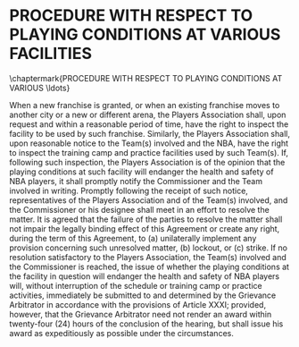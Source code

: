 # PROCEDURE WITH RESPECT TO PLAYING CONDITIONS AT VARIOUS FACILITIES
\chaptermark{PROCEDURE WITH RESPECT TO PLAYING CONDITIONS AT VARIOUS \ldots}

When a new franchise is granted, or when an existing franchise moves to another city or a new or different arena, the Players Association shall, upon request and within a reasonable period of time, have the right to inspect the facility to be used by such franchise. Similarly, the Players Association shall, upon reasonable notice to the Team(s) involved and the NBA, have the right to inspect the training camp and practice facilities used by such Team(s). If, following such inspection, the Players Association is of the opinion that the playing conditions at such facility will endanger the health and safety of NBA players, it shall promptly notify the Commissioner and the Team involved in writing. Promptly following the receipt of such notice, representatives of the Players Association and of the Team(s) involved, and the Commissioner or his designee shall meet in an effort to resolve the matter. It is agreed that the failure of the parties to resolve the matter shall not impair the legally binding effect of this Agreement or create any right, during the term of this Agreement, to (a) unilaterally implement any provision concerning such unresolved matter, (b) lockout, or (c) strike. If no resolution satisfactory to the Players Association, the Team(s) involved and the Commissioner is reached, the issue of whether the playing conditions at the facility in question will endanger the health and safety of NBA players will, without interruption of the schedule or training camp or practice activities, immediately be submitted to and determined by the Grievance Arbitrator in accordance with the provisions of Article XXXI; provided, however, that the Grievance Arbitrator need not render an award within twenty-four (24) hours of the conclusion of the hearing, but shall issue his award as expeditiously as possible under the circumstances.
